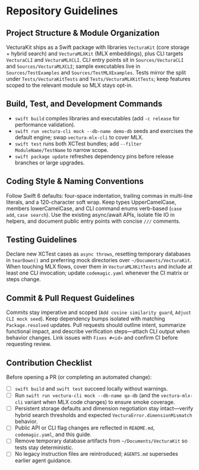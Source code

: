 # Repository Guidelines

## Project Structure & Module Organization
VecturaKit ships as a Swift package with libraries `VecturaKit` (core storage + hybrid search) and `VecturaMLXKit` (MLX embeddings), plus CLI targets `VecturaCLI` and `VecturaMLXCLI`. CLI entry points sit in `Sources/VecturaCLI` and `Sources/VecturaMLXCLI`; sample executables live in `Sources/TestExamples` and `Sources/TestMLXExamples`. Tests mirror the split under `Tests/VecturaKitTests` and `Tests/VecturaMLXKitTests`; keep features scoped to the relevant module so MLX stays opt-in.

## Build, Test, and Development Commands
- `swift build` compiles libraries and executables (add `-c release` for performance validation).
- `swift run vectura-cli mock --db-name demo-db` seeds and exercises the default engine; swap `vectura-mlx-cli` to cover MLX.
- `swift test` runs both XCTest bundles; add `--filter ModuleName/TestName` to narrow scope.
- `swift package update` refreshes dependency pins before release branches or large upgrades.

## Coding Style & Naming Conventions
Follow Swift 6 defaults: four-space indentation, trailing commas in multi-line literals, and a 120-character soft wrap. Keep types UpperCamelCase, members lowerCamelCase, and CLI command enums verb-based (`case add`, `case search`). Use the existing async/await APIs, isolate file IO in helpers, and document public entry points with concise `///` comments.

## Testing Guidelines
Declare new XCTest cases as `async throws`, resetting temporary databases in `tearDown()` and preferring mock directories over `~/Documents/VecturaKit`. When touching MLX flows, cover them in `VecturaMLXKitTests` and include at least one CLI invocation; update `codemagic.yaml` whenever the CI matrix or steps change.

## Commit & Pull Request Guidelines
Commits stay imperative and scoped (`Add cosine similarity guard`, `Adjust CLI mock seed`). Keep dependency bumps isolated with matching `Package.resolved` updates. Pull requests should outline intent, summarize functional impact, and describe verification steps—attach CLI output when behavior changes. Link issues with `Fixes #<id>` and confirm CI before requesting review.

## Contribution Checklist
Before opening a PR (or completing an automated change):

- [ ] `swift build` and `swift test` succeed locally without warnings.
- [ ] Run `swift run vectura-cli mock --db-name qa-db` (and the `vectura-mlx-cli` variant when MLX code changes) to ensure smoke coverage.
- [ ] Persistent storage defaults and dimension negotiation stay intact—verify hybrid search thresholds and expected `VecturaError.dimensionMismatch` behavior.
- [ ] Public API or CLI flag changes are reflected in `README.md`, `codemagic.yaml`, and this guide.
- [ ] Remove temporary database artifacts from `~/Documents/VecturaKit` so tests stay deterministic.
- [ ] No legacy instruction files are reintroduced; `AGENTS.md` supersedes earlier agent guidance.
